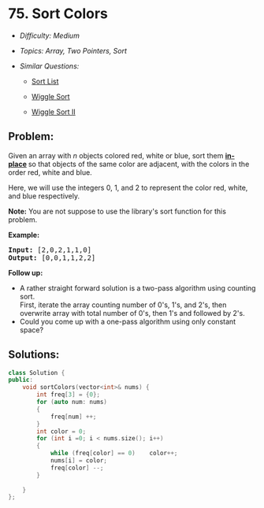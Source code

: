 # 75. Sort Colors

* *Difficulty: Medium*

* *Topics: Array, Two Pointers, Sort*

* *Similar Questions:*

  * [Sort List](./tests/sort-colors.md)

  * [Wiggle Sort](./tests/sort-colors.md)

  * [Wiggle Sort II](./tests/sort-colors.md)

## Problem:

<p>Given an array with <em>n</em> objects colored red, white or blue, sort them <strong><a href="https://en.wikipedia.org/wiki/In-place_algorithm" target="_blank">in-place</a>&nbsp;</strong>so that objects of the same color are adjacent, with the colors in the order red, white and blue.</p>

<p>Here, we will use the integers 0, 1, and 2 to represent the color red, white, and blue respectively.</p>

<p><strong>Note:</strong>&nbsp;You are not suppose to use the library&#39;s sort function for this problem.</p>

<p><strong>Example:</strong></p>

<pre>
<strong>Input:</strong> [2,0,2,1,1,0]
<strong>Output:</strong> [0,0,1,1,2,2]</pre>

<p><strong>Follow up:</strong></p>

<ul>
	<li>A rather straight forward solution is a two-pass algorithm using counting sort.<br />
	First, iterate the array counting number of 0&#39;s, 1&#39;s, and 2&#39;s, then overwrite array with total number of 0&#39;s, then 1&#39;s and followed by 2&#39;s.</li>
	<li>Could you come up with a&nbsp;one-pass algorithm using only constant space?</li>
</ul>

## Solutions:

```c++
class Solution {
public:
    void sortColors(vector<int>& nums) {
        int freq[3] = {0};
        for (auto num: nums)
        {
            freq[num] ++;
        }
        int color = 0;
        for (int i =0; i < nums.size(); i++)
        {
            while (freq[color] == 0)    color++;
            nums[i] = color;
            freq[color] --;
        }
        
    }
};
```
